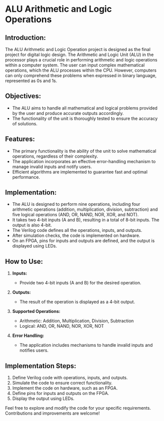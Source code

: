 # ALU Arithmetic and Logic Operations

## Introduction:

The ALU Arithmetic and Logic Operation project is designed as the final project for digital logic design. The Arithmetic and Logic Unit (ALU) in the processor plays a crucial role in performing arithmetic and logic operations within a computer system. The user can input complex mathematical operations, which the ALU processes within the CPU. However, computers can only comprehend these problems when expressed in binary language, represented as 0s and 1s.

## Objectives:

- The ALU aims to handle all mathematical and logical problems provided by the user and produce accurate outputs accordingly.
- The functionality of the unit is thoroughly tested to ensure the accuracy of solutions.

## Features:

- The primary functionality is the ability of the unit to solve mathematical operations, regardless of their complexity.
- The application incorporates an effective error-handling mechanism to manage invalid inputs and notify users.
- Efficient algorithms are implemented to guarantee fast and optimal performance.

## Implementation:

- The ALU is designed to perform nine operations, including four arithmetic operations (addition, multiplication, division, subtraction) and five logical operations (AND, OR, NAND, NOR, XOR, and NOT).
- It takes two 4-bit inputs (A and B), resulting in a total of 8-bit inputs. The output is also 4-bit.
- The Verilog code defines all the operations, inputs, and outputs.
- After simulation checks, the code is implemented on hardware.
- On an FPGA, pins for inputs and outputs are defined, and the output is displayed using LEDs.

## How to Use:

1. **Inputs:**
   - Provide two 4-bit inputs (A and B) for the desired operation.

2. **Outputs:**
   - The result of the operation is displayed as a 4-bit output.

3. **Supported Operations:**
   - Arithmetic: Addition, Multiplication, Division, Subtraction
   - Logical: AND, OR, NAND, NOR, XOR, NOT

4. **Error Handling:**
   - The application includes mechanisms to handle invalid inputs and notifies users.

## Implementation Steps:

1. Define Verilog code with operations, inputs, and outputs.
2. Simulate the code to ensure correct functionality.
3. Implement the code on hardware, such as an FPGA.
4. Define pins for inputs and outputs on the FPGA.
5. Display the output using LEDs.

Feel free to explore and modify the code for your specific requirements. Contributions and improvements are welcome!
